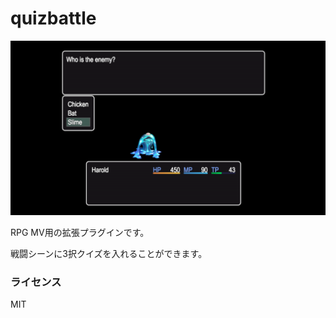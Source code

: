 # quizbattle

![screenshot](screenshot.png)

RPG MV用の拡張プラグインです。

戦闘シーンに3択クイズを入れることができます。

### ライセンス

MIT
